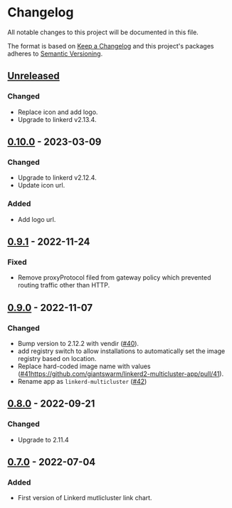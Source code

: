 # Changelog

All notable changes to this project will be documented in this file.

The format is based on [Keep a Changelog](http://keepachangelog.com/en/1.0.0/)
and this project's packages adheres to [Semantic Versioning](http://semver.org/spec/v2.0.0.html).

## [Unreleased]

### Changed

- Replace icon and add logo.
- Upgrade to linkerd v2.13.4.

## [0.10.0] - 2023-03-09

### Changed

- Upgrade to linkerd v2.12.4.
- Update icon url.

### Added

- Add logo url.

## [0.9.1] - 2022-11-24

### Fixed

- Remove proxyProtocol filed from gateway policy which prevented routing traffic other than HTTP.

## [0.9.0] - 2022-11-07

### Changed

- Bump version to 2.12.2 with vendir ([#40](https://github.com/giantswarm/linkerd2-multicluster-app/pull/40)).
- add registry switch to allow installations to automatically set the image registry based on location.
- Replace hard-coded image name with values ([#41https://github.com/giantswarm/linkerd2-multicluster-app/pull/41]()).
- Rename app as `linkerd-multicluster` ([#42](https://github.com/giantswarm/linkerd-multicluster-app/pull/42))

## [0.8.0] - 2022-09-21

### Changed

- Upgrade to 2.11.4

## [0.7.0] - 2022-07-04

### Added

- First version of Linkerd mutlicluster link chart.

[Unreleased]: https://github.com/giantswarm/linkerd-multicluster-app/compare/v0.10.0...HEAD
[0.10.0]: https://github.com/giantswarm/linkerd-multicluster-app/compare/v0.9.1...v0.10.0
[0.9.1]: https://github.com/giantswarm/linkerd-multicluster-app/compare/v0.9.0...v0.9.1
[0.9.0]: https://github.com/giantswarm/linkerd-multicluster-app/compare/v0.8.0...v0.9.0
[0.8.0]: https://github.com/giantswarm/linkerd2-multicluster-app/compare/v0.7.0...v0.8.0
[0.7.0]: https://github.com/giantswarm/linkerd2-multicluster-app/compare/v0.7.0...v0.7.0
